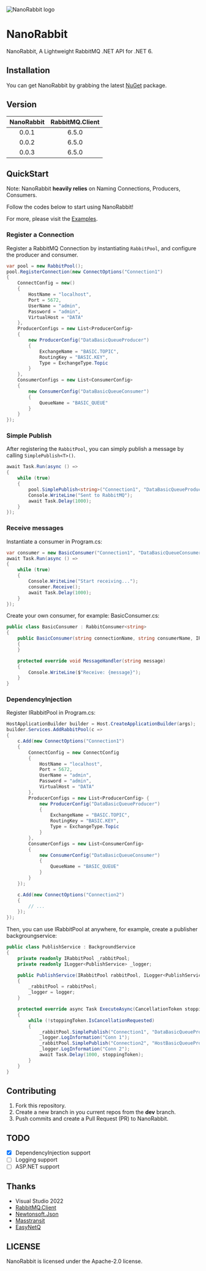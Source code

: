 ![NanoRabbit logo](https://raw.githubusercontent.com/cgcel/NanoRabbit/master/Img/logo.png)

# NanoRabbit

NanoRabbit, A Lightweight RabbitMQ .NET API for .NET 6.

## Installation

You can get NanoRabbit by grabbing the latest [NuGet](https://www.nuget.org/packages/NanoRabbit) package. 

## Version

| NanoRabbit | RabbitMQ.Client |
| :---: | :---: |
| 0.0.1 | 6.5.0 |
| 0.0.2 | 6.5.0 |
| 0.0.3 | 6.5.0 |

## QuickStart

Note: NanoRabbit **heavily relies** on Naming Connections, Producers, Consumers.

Follow the codes below to start using NanoRabbit!

For more, please visit the [Examples](https://github.com/cgcel/NanoRabbit/tree/master/Example).

### Register a Connection

Register a RabbitMQ Connection by instantiating `RabbitPool`, and configure the producer and consumer.

```csharp
var pool = new RabbitPool();
pool.RegisterConnection(new ConnectOptions("Connection1")
{
    ConnectConfig = new()
    {
        HostName = "localhost",
        Port = 5672,
        UserName = "admin",
        Password = "admin",
        VirtualHost = "DATA"
    },
    ProducerConfigs = new List<ProducerConfig> 
    {
        new ProducerConfig("DataBasicQueueProducer")
        {
            ExchangeName = "BASIC.TOPIC",
            RoutingKey = "BASIC.KEY",
            Type = ExchangeType.Topic
        }
    },
    ConsumerConfigs = new List<ConsumerConfig>
    {
        new ConsumerConfig("DataBasicQueueConsumer")
        {
            QueueName = "BASIC_QUEUE"
        }
    }
});
```

### Simple Publish

After registering the `RabbitPool`, you can simply publish a message by calling `SimplePublish<T>()`.

```csharp
await Task.Run(async () =>
{
    while (true)
    {
        pool.SimplePublish<string>("Connection1", "DataBasicQueueProducer", "Hello from SimplePublish<T>()!");
        Console.WriteLine("Sent to RabbitMQ");
        await Task.Delay(1000);
    }
});
```

### Receive messages

Instantiate a consumer in Program.cs:

```csharp
var consumer = new BasicConsumer("Connection1", "DataBasicQueueConsumer", pool);
await Task.Run(async () =>
{
    while (true)
    {
        Console.WriteLine("Start receiving...");
        consumer.Receive();
        await Task.Delay(1000);
    }
});
```

Create your own consumer, for example: BasicConsumer.cs:

```csharp
public class BasicConsumer : RabbitConsumer<string>
{
    public BasicConsumer(string connectionName, string consumerName, IRabbitPool pool) : base(connectionName, consumerName, pool)
    {
    }

    protected override void MessageHandler(string message)
    {
        Console.WriteLine($"Receive: {message}");
    }
}
```

### DependencyInjection

Register IRabbitPool in Program.cs:

```csharp
HostApplicationBuilder builder = Host.CreateApplicationBuilder(args);
builder.Services.AddRabbitPool(c =>
{
    c.Add(new ConnectOptions("Connection1")
    {
        ConnectConfig = new ConnectConfig
        {
            HostName = "localhost",
            Port = 5672,
            UserName = "admin",
            Password = "admin",
            VirtualHost = "DATA"
        },
        ProducerConfigs = new List<ProducerConfig> { 
            new ProducerConfig("DataBasicQueueProducer")
            {
                ExchangeName = "BASIC.TOPIC",
                RoutingKey = "BASIC.KEY",
                Type = ExchangeType.Topic
            }
        },
        ConsumerConfigs = new List<ConsumerConfig>
        {
            new ConsumerConfig("DataBasicQueueConsumer")
            {
                QueueName = "BASIC_QUEUE"
            }
        }
    });

    c.Add(new ConnectOptions("Connection2")
    {
        // ...
    });
});
```

Then, you can use IRabbitPool at anywhere, for example, create a publisher backgroungservice:

```csharp
public class PublishService : BackgroundService
{
    private readonly IRabbitPool _rabbitPool;
    private readonly ILogger<PublishService> _logger;

    public PublishService(IRabbitPool rabbitPool, ILogger<PublishService> logger)
    {
        _rabbitPool = rabbitPool;
        _logger = logger;
    }

    protected override async Task ExecuteAsync(CancellationToken stoppingToken)
    {
        while (!stoppingToken.IsCancellationRequested)
        {
            _rabbitPool.SimplePublish("Connection1", "DataBasicQueueProducer", "Hello from conn1");
            _logger.LogInformation("Conn 1");
            _rabbitPool.SimplePublish("Connection2", "HostBasicQueueProducer", "Hello from conn2");
            _logger.LogInformation("Conn 2");
            await Task.Delay(1000, stoppingToken);
        }
    }
}
```

## Contributing

1. Fork this repository.
2. Create a new branch in you current repos from the **dev** branch.
3. Push commits and create a Pull Request (PR) to NanoRabbit.

## TODO

- [x] DependencyInjection support
- [ ] Logging support
- [ ] ASP.NET support

## Thanks

- Visual Studio 2022
- [RabbitMQ.Client](https://github.com/rabbitmq/rabbitmq-dotnet-client)
- [Newtonsoft.Json](https://github.com/JamesNK/Newtonsoft.Json)
- [Masstransit](https://github.com/masstransit/masstransit)
- [EasyNetQ](https://github.com/autofac/Autofac)

## LICENSE

NanoRabbit is licensed under the Apache-2.0 license.
